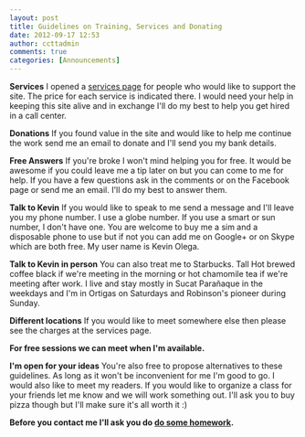 ```yaml
---
layout: post
title: Guidelines on Training, Services and Donating
date: 2012-09-17 12:53
author: ccttadmin
comments: true
categories: [Announcements]
---
```

<strong>Services</strong>
I opened a <a href="http://callcentertrainingtips.com/services/">services page</a> for people who would like to support the site. The price for each service is indicated there. I would need your help in keeping this site alive and in exchange I'll do my best to help you get hired in a call center.

<strong>Donations</strong>
If you found value in the site and would like to help me continue the work send me an email to donate and I'll send you my bank details.

<strong>Free Answers</strong>
If you're broke I won't mind helping you for free. It would be awesome if you could leave me a tip later on but you can come to me for help. If you have a few questions ask in the comments or on the Facebook page or send me an email. I'll do my best to answer them.

<strong>Talk to Kevin</strong>
If you would like to speak to me send a message and I'll leave you my phone number. I use a globe number. If you use a smart or sun number, I don't have one. You are welcome to buy me a sim and a disposable phone to use but if not you can add me on Google+ or on Skype which are both free. My user name is Kevin Olega.

<strong>Talk to Kevin in person</strong>
You can also treat me to Starbucks. Tall Hot brewed coffee black if we're meeting in the morning or hot chamomile tea if we're meeting after work. I live and stay mostly in Sucat Parañaque in the weekdays and I'm in Ortigas  on Saturdays and Robinson's pioneer during Sunday.

<strong>Different locations</strong>
If you would like to meet somewhere else then please see the charges at the services page.

<strong>For free sessions we can meet when I'm available. </strong>

<strong>I'm open for your ideas</strong>
You're also free to propose alternatives to these guidelines. As long as it won't be inconvenient for me I'm good to go. I would also like to meet my readers. If you would like to organize a class for your friends let me know and we will work something out. I'll ask you to buy pizza though but I'll make sure it's all worth it :)

<strong>Before you contact me I'll ask you do <a href="http://callcentertrainingtips.com/call-center-job-interview-preparation-questions//">do some homework</a>. </strong>
